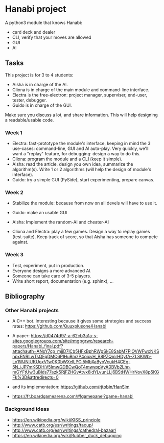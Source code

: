 # Hanabi project

A python3 module that knows Hanabi:

* card deck and dealer
* CLI, verify that your moves are allowed
* GUI
* AI


## Tasks

This project is for 3 to 4 students:

* Aisha is in charge of the AI.
* Cliona is in charge of the main module and command-line interface.
* Electra is the free-electron: project manager, superviser, end-user, tester, debugger.
* Guido is in charge of the GUI.

Make sure you discuss a lot, and share information. 
This will help designing a readable/usable code.


### Week 1

* Electra: fast-prototype the module's interface, keeping in mind the 3 use-cases: command-line, GUI and AI auto-play. Very quickly, we'll want a "replay" feature, for debugging: design a way to do this.
* Cliona: program the module and a CLI (keep it simple).
* Aisha: read the article, design you own idea, summarize the algorithm(s). Write 1 or 2 algorithms (will help the design of module's interface).
* Guido: try a simple GUI (PySide), start experimenting, prepare canvas.


### Week 2

* Stabilize the module: because from now on all devels will have to use it.

* Guido: make an usable GUI
* Aisha: Implement the random-AI and cheater-AI
* Cliona and Electra: play a few games. Design a way to replay games (test-suite). Keep track of score, so that Aisha has someone to compete against.

### Week 3

* Test, experiment, put in production.
* Everyone designs a more advanced AI.
* Someone can take care of 3-5 players.
* Write short report, documentation (e.g. sphinx), ...



## Bibliography

### Other Hanabi projects

* A C++ bot. Interesting because it gives some strategies and success rates: https://github.com/Quuxplusone/Hanabi

* A paper: https://d0474d97-a-62cb3a1a-s-sites.googlegroups.com/site/rmgpgrwc/research-papers/Hanabi_final.pdf?attachauth=ANoY7cp_mjjD7lCb5HFxBphRWpSkE8SabM7PiOVWFwcNKSnpxENRLwTsQEgDMC6PIHuBmzP4oixvH_B8PZQmrHDyfA-ZLSKWb-Lx1WJNIUKUoxV1w0K0bWXelLPCi5MbXaByoVcukH4CEg-5N_iJP7mKSDHiV5ImwGDBCwQoT4mwvppVyA0BVb2Lhr-mGYFtUw3uBlds77azk5RjFZHGvAtvx6idYLvunLLj6BStHWHrNovX8p5KGFk%3D&attredirects=0

* and its implementation: https://github.com/rjtobin/HanSim

* https://fr.boardgamearena.com/#!gamepanel?game=hanabi

### Background ideas

* https://en.wikipedia.org/wiki/KISS_principle
* http://www.catb.org/esr/writings/taoup/
* http://www.catb.org/esr/writings/cathedral-bazaar/
* https://en.wikipedia.org/wiki/Rubber_duck_debugging
